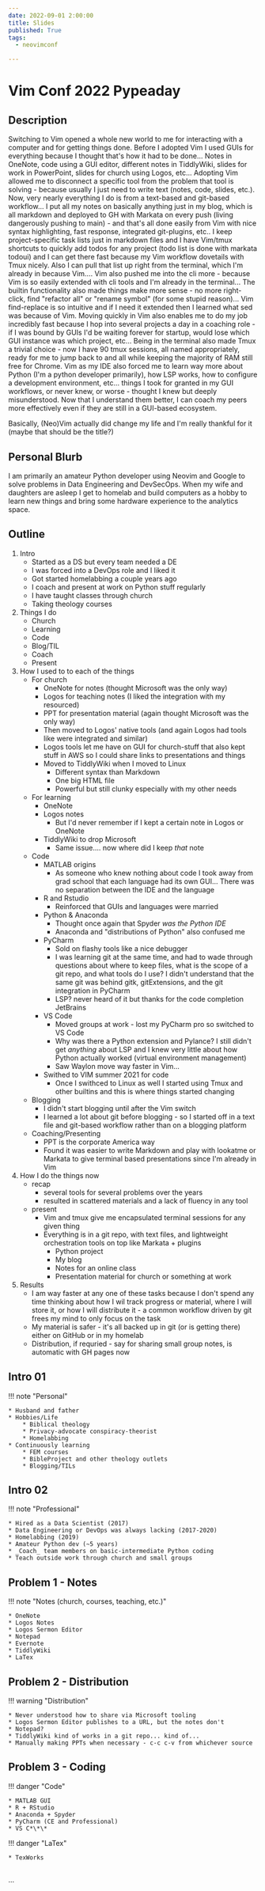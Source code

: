 ```yaml
---
date: 2022-09-01 2:00:00
title: Slides
published: True
tags:
  - neovimconf

---
```


# Vim Conf 2022 Pypeaday

## Description

Switching to Vim opened a whole new world to me for interacting with a computer
and for getting things done. Before I adopted Vim I used GUIs for everything
because I thought that's how it had to be done... Notes in OneNote, code using
a GUI editor, different notes in TiddlyWiki, slides for work in PowerPoint,
slides for church using Logos, etc... Adopting Vim allowed me to disconnect a
specific tool from the problem that tool is solving - because usually I just
need to write text (notes, code, slides, etc.). Now, very nearly everything I
do is from a text-based and git-based workflow... I put all my notes on
basically anything just in my blog, which is all markdown and deployed to GH
with Markata on every push (living dangerously pushing to main) - and that's
all done easily from Vim with nice syntax highlighting, fast response,
integrated git-plugins, etc.. I keep project-specific task lists just in
markdown files and I have Vim/tmux shortcuts to quickly add todos for any
project (todo list is done with markata todoui) and I can get there fast
because my Vim workflow dovetails with Tmux nicely. Also I can pull that list
up right from the terminal, which I'm already in because Vim.... Vim also
pushed me into the cli more - because Vim is so easily extended with cli tools
and I'm already in the terminal... The builtin functionality also made things
make more sense - no more right-click, find "refactor all" or "rename symbol"
(for some stupid reason)... Vim find-replace is so intuitive and if I need it
extended then I learned what sed was because of Vim. Moving quickly in Vim also
enables me to do my job incredibly fast because I hop into several projects a
day in a coaching role - if I was bound by GUIs I'd be waiting forever for
startup, would lose which GUI instance was which project, etc... Being in the
terminal also made Tmux a trivial choice - now I have 90 tmux sessions, all
named appropriately, ready for me to jump back to and all while keeping the
majority of RAM still free for Chrome. Vim as my IDE also forced me to learn
way more about Python (I'm a python developer primarily), how LSP works, how to
configure a development environment, etc... things I took for granted in my GUI
workflows, or never knew, or worse - thought I knew but deeply misunderstood.
Now that I understand them better, I can coach my peers more effectively even
if they are still in a GUI-based ecosystem.

Basically, (Neo)Vim actually did change my life and I'm really thankful for it
(maybe that should be the title?)

## Personal Blurb

I am primarily an amateur Python developer using Neovim and Google to solve
problems in Data Engineering and DevSecOps. When my wife and daughters are
asleep I get to homelab and build computers as a hobby to learn new things and
bring some hardware experience to the analytics space.


## Outline

1. Intro
    * Started as a DS but every team needed a DE
    * I was forced into a DevOps role and I liked it
    * Got started homelabbing a couple years ago
    * I coach and present at work on Python stuff regularly
    * I have taught classes through church
    * Taking theology courses
2. Things I do
    * Church
    * Learning
    * Code
    * Blog/TIL
    * Coach
    * Present
3. How I used to to each of the things
    * For church
        * OneNote for notes (thought Microsoft was the only way)
        * Logos for teaching notes (I liked the integration with my resourced)
        * PPT for presentation material (again thought Microsoft was the only way)
        * Then moved to Logos' native tools (and again Logos had tools like were integrated and similar)
        * Logos tools let me have on GUI for church-stuff that also kept stuff in AWS so I could share links to presentations and things
        * Moved to TiddlyWiki when I moved to Linux
            * Different syntax than Markdown
            * One big HTML file
            * Powerful but still clunky especially with my other needs
    * For learning
        * OneNote
        * Logos notes
            * But I'd never remember if I kept a certain note in Logos or OneNote
        * TiddlyWiki to drop Microsoft
            * Same issue.... now where did I keep _that_ note
    * Code
        * MATLAB origins
            * As someone who knew nothing about code I took away from grad school that each language had its own GUI... There was no separation between the IDE and the language
        * R and Rstudio
            * Reinforced that GUIs and languages were married
        * Python & Anaconda
            * Thought once again that Spyder _was the Python IDE_
            * Anaconda and "distributions of Python" also confused me
        * PyCharm
            * Sold on flashy tools like a nice debugger
            * I was learning git at the same time, and had to wade through questions about where to keep files, what is the scope of a git repo, and what tools do I use? I didn't understand that the same git was behind gitk, gitExtensions, and the git integration in PyCharm
            * LSP? never heard of it but thanks for the code completion JetBrains
        * VS Code
            * Moved groups at work - lost my PyCharm pro so switched to VS Code
            * Why was there a Python extension and Pylance? I still didn't get _anything_ about LSP and I knew very little about how Python actually worked (virtual environment management)
            * Saw Waylon move way faster in Vim...
        * Swithed to VIM summer 2021 for code
            * Once I swithced to Linux as well I started using Tmux and other builtins and this is where things started changing
    * Blogging
        * I didn't start blogging until after the Vim switch
        * I learned a lot about git before blogging - so I started off in a text file and git-based workflow rather than on a blogging platform
    * Coaching/Presenting
        * PPT is the corporate America way
        * Found it was easier to write Markdown and play with lookatme or Markata to give terminal based presentations since I'm already in Vim
4. How I do the things now
    * recap
        * several tools for several problems over the years
        * resulted in scattered materials and a lack of fluency in any tool
    * present
        * Vim and tmux give me encapsulated terminal sessions for any given thing 
        * Everything is in a git repo, with text files, and lightweight orchestration tools on top like Markata + plugins
            * Python project 
            * My blog
            * Notes for an online class
            * Presentation material for church or something at work
5. Results
    * I am way faster at any one of these tasks because I don't spend any time thinking about how I wil track progress or material, where I will store it, or how I will distribute it - a common workflow driven by git frees my mind to only focus on the task
    * My material is safer - it's all backed up in git (or is getting there) either on GitHub or in my homelab
    * Distribution, if requried - say for sharing small group notes, is automatic with GH pages now

## Intro 01

!!! note "Personal"

    * Husband and father
    * Hobbies/Life
        * Biblical theology
        * Privacy-advocate conspiracy-theorist
        * Homelabbing
    * Continuously learning
        * FEM courses
        * BibleProject and other theology outlets
        * Blogging/TILs

## Intro 02

!!! note "Professional"

    * Hired as a Data Scientist (2017)
    * Data Engineering or DevOps was always lacking (2017-2020)
    * Homelabbing (2019)
    * Amateur Python dev (~5 years)
    * _Coach_ team members on basic-intermediate Python coding
    * Teach outside work through church and small groups

## Problem 1 - Notes 

<!-- * Notes (church, courses, teaching, etc.) -->
!!! note "Notes (church, courses, teaching, etc.)"

    * OneNote
    * Logos Notes
    * Logos Sermon Editor
    * Notepad
    * Evernote
    * TiddlyWiki
    * LaTex

## Problem 2 - Distribution 
<!-- * Distribution -->
!!! warning "Distribution"

    * Never understood how to share via Microsoft tooling
    * Logos Sermon Editor publishes to a URL, but the notes don't
    * Notepad?
    * TiddlyWiki kind of works in a git repo... kind of...
    * Manually making PPTs when necessary - c-c c-v from whichever source

## Problem 3 - Coding
<!-- * Code -->
!!! danger "Code"

    * MATLAB GUI
    * R + RStudio
    * Anaconda + Spyder
    * PyCharm (CE and Professional)
    * VS C*\*\*

!!! danger "LaTex"

    * TexWorks

##

...
